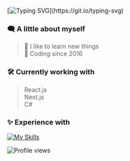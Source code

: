 [![Typing SVG](https://readme-typing-svg.herokuapp.com?font=Fira+Code&weight=700&pause=1000&color=F7E03F&width=435&lines=%5B35e%5D%3A+Hi+there+%F0%9F%91%8B;%5B35e%5D%3A+Welcome+to+my+GitHub+page.)](https://git.io/typing-svg)

### 🗨 A little about myself
> 🔎 I like to learn new things\
> 📅 Coding since 2016

### 🛠 Currently working with
> React.js\
> Next.js\
> C#

### ✨ Experience with
[![My Skills](https://skillicons.dev/icons?i=html,css,tailwind,windicss,js,jquery,nodejs,vite,vue,nuxtjs,react,nextjs,svelte,php,laravel,py,supabase,vscode,git,md,docker)]()

![Profile views](https://gpvc.arturio.dev/35e)  
